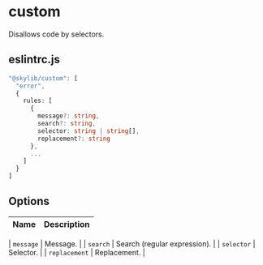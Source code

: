 # custom

Disallows code by selectors.

## eslintrc.js

```ts
"@skylib/custom": [
  "error",
  {
    rules: [
      {
        message?: string,
        search?: string,
        selector: string | string[],
        replacement?: string
      },
      ...
    ]
  }
]
```

## Options

| Name | Description |
| :------ | :------ |

| `message` | Message. |
| `search` | Search (regular expression). |
| `selector` | Selector. |
| `replacement` | Replacement. |
